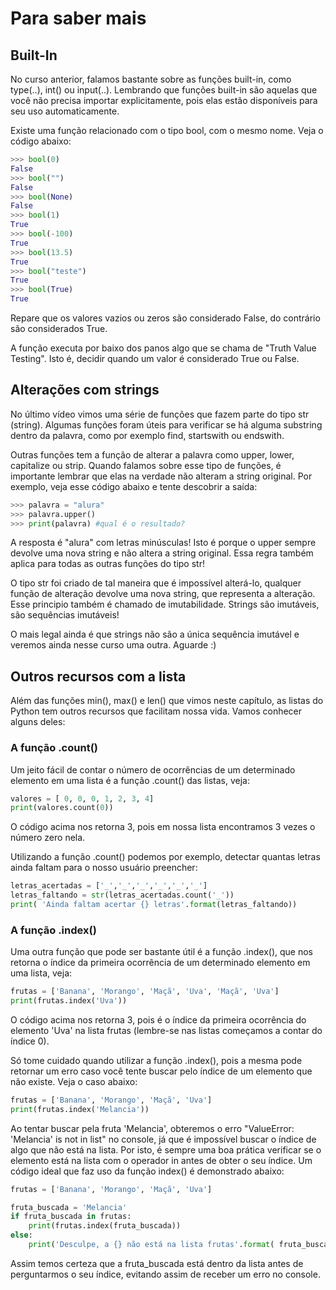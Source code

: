 # Para saber mais

## Built-In

No curso anterior, falamos bastante sobre as funções built-in, como type(..), int() ou input(..). Lembrando que funções built-in são aquelas que você não precisa importar explicitamente, pois elas estão disponíveis para seu uso automaticamente.

Existe uma função relacionado com o tipo bool, com o mesmo nome. Veja o código abaixo:
```py
>>> bool(0)
False
>>> bool("")
False
>>> bool(None)
False
>>> bool(1)
True
>>> bool(-100)
True
>>> bool(13.5)
True
>>> bool("teste")
True
>>> bool(True)
True
```
Repare que os valores vazios ou zeros são considerado False, do contrário são considerados True.

A função executa por baixo dos panos algo que se chama de "Truth Value Testing". Isto é, decidir quando um valor é considerado True ou False.

## Alterações com strings

No último vídeo vimos uma série de funções que fazem parte do tipo str (string). Algumas funções foram úteis para verificar se há alguma substring dentro da palavra, como por exemplo find, startswith ou endswith.

Outras funções tem a função de alterar a palavra como upper, lower, capitalize ou strip. Quando falamos sobre esse tipo de funções, é importante lembrar que elas na verdade não alteram a string original. Por exemplo, veja esse código abaixo e tente descobrir a saída:
```py
>>> palavra = "alura"
>>> palavra.upper()
>>> print(palavra) #qual é o resultado?
```
A resposta é "alura" com letras minúsculas! Isto é porque o upper sempre devolve uma nova string e não altera a string original. Essa regra também aplica para todas as outras funções do tipo str!

O tipo str foi criado de tal maneira que é impossível alterá-lo, qualquer função de alteração devolve uma nova string, que representa a alteração. Esse principio também é chamado de imutabilidade. Strings são imutáveis, são sequências imutáveis!

O mais legal ainda é que strings não são a única sequência imutável e veremos ainda nesse curso uma outra. Aguarde :)

## Outros recursos com a lista

Além das funções min(), max() e len() que vimos neste capítulo, as listas do Python tem outros recursos que facilitam nossa vida. Vamos conhecer alguns deles:

### A função .count()

Um jeito fácil de contar o número de ocorrências de um determinado elemento em uma lista é a função .count() das listas, veja:

```py
valores = [ 0, 0, 0, 1, 2, 3, 4]
print(valores.count(0))
```

O código acima nos retorna 3, pois em nossa lista encontramos 3 vezes o número zero nela.

Utilizando a função .count() podemos por exemplo, detectar quantas letras ainda faltam para o nosso usuário preencher:

```py
letras_acertadas = ['_','_','_','_','_','_']
letras_faltando = str(letras_acertadas.count('_'))
print( 'Ainda faltam acertar {} letras'.format(letras_faltando))
```

### A função .index()

Uma outra função que pode ser bastante útil é a função .index(), que nos retorna o índice da primeira ocorrência de um determinado elemento em uma lista, veja:

```py
frutas = ['Banana', 'Morango', 'Maçã', 'Uva', 'Maçã', 'Uva']
print(frutas.index('Uva'))
```

O código acima nos retorna 3, pois é o índice da primeira ocorrência do elemento 'Uva' na lista frutas (lembre-se nas listas começamos a contar do índice 0).

Só tome cuidado quando utilizar a função .index(), pois a mesma pode retornar um erro caso você tente buscar pelo índice de um elemento que não existe. Veja o caso abaixo:

```py
frutas = ['Banana', 'Morango', 'Maçã', 'Uva']
print(frutas.index('Melancia'))
```

Ao tentar buscar pela fruta 'Melancia', obteremos o erro "ValueError: 'Melancia' is not in list" no console, já que é impossível buscar o índice de algo que não está na lista. Por isto, é sempre uma boa prática verificar se o elemento está na lista com o operador in antes de obter o seu índice. Um código ideal que faz uso da função index() é demonstrado abaixo:

```py
frutas = ['Banana', 'Morango', 'Maçã', 'Uva']

fruta_buscada = 'Melancia'
if fruta_buscada in frutas:
    print(frutas.index(fruta_buscada))
else:
    print('Desculpe, a {} não está na lista frutas'.format( fruta_buscada))
```

Assim temos certeza que a fruta_buscada está dentro da lista antes de perguntarmos o seu índice, evitando assim de receber um erro no console.
